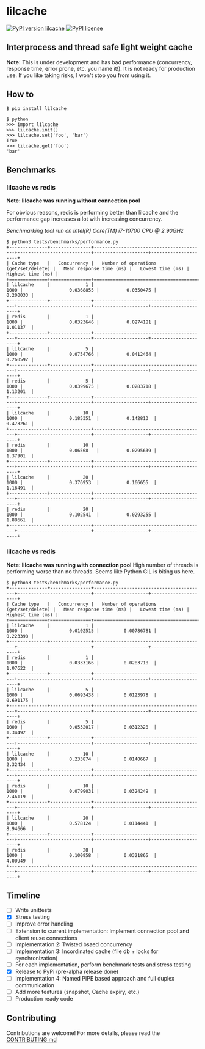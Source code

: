 # lilcache

[![PyPI version lilcache](https://img.shields.io/pypi/v/lilcache.svg)](https://pypi.python.org/pypi/lilcache/)
[![PyPI license](https://img.shields.io/pypi/l/lilcache.svg)](https://pypi.python.org/pypi/lilcache/)

## Interprocess and thread safe light weight cache

**Note:**
This is under development and has bad performance (concurrency, response time, error prone, etc. you name it!). 
It is not ready for production use.  If you like taking risks, I won't stop you from using it.

## How to

```
$ pip install lilcache

$ python
>>> import lilcache
>>> lilcache.init()
>>> lilcache.set('foo', 'bar')
True
>>> lilcache.get('foo')
'bar'
```

## Benchmarks

### lilcache vs redis

**Note: lilcache was running without connection pool**

For obvious reasons, redis is performing better than lilcache and
the performance gap increases a lot with increasing concurrency.

*Benchmarking tool run on Intel(R) Core(TM) i7-10700 CPU @ 2.90GHz*

```
$ python3 tests/benchmarks/performance.py
+--------------+---------------+-----------------------------------------+---------------------------+--------------------+---------------------+
| Cache type   |   Concurrency |   Number of operations (get/set/delete) |   Mean response time (ms) |   Lowest time (ms) |   Highest time (ms) |
+==============+===============+=========================================+===========================+====================+=====================+
| lilcache     |             1 |                                    1000 |                 0.0368855 |          0.0350475 |            0.200033 |
+--------------+---------------+-----------------------------------------+---------------------------+--------------------+---------------------+
| redis        |             1 |                                    1000 |                 0.0323646 |          0.0274181 |            1.01137  |
+--------------+---------------+-----------------------------------------+---------------------------+--------------------+---------------------+
| lilcache     |             5 |                                    1000 |                 0.0754766 |          0.0412464 |            0.260592 |
+--------------+---------------+-----------------------------------------+---------------------------+--------------------+---------------------+
| redis        |             5 |                                    1000 |                 0.0399675 |          0.0283718 |            1.13201  |
+--------------+---------------+-----------------------------------------+---------------------------+--------------------+---------------------+
| lilcache     |            10 |                                    1000 |                 0.185351  |          0.142813  |            0.473261 |
+--------------+---------------+-----------------------------------------+---------------------------+--------------------+---------------------+
| redis        |            10 |                                    1000 |                 0.06568   |          0.0295639 |            1.37901  |
+--------------+---------------+-----------------------------------------+---------------------------+--------------------+---------------------+
| lilcache     |            20 |                                    1000 |                 0.376953  |          0.166655  |            1.16491  |
+--------------+---------------+-----------------------------------------+---------------------------+--------------------+---------------------+
| redis        |            20 |                                    1000 |                 0.102541  |          0.0293255 |            1.88661  |
+--------------+---------------+-----------------------------------------+---------------------------+--------------------+---------------------+
```


### lilcache vs redis

**Note: lilcache was running with connection pool**
High number of threads is performing worse than no threads.
Seems like Python GIL is biting us here.

```
$ python3 tests/benchmarks/performance.py
+--------------+---------------+-----------------------------------------+---------------------------+--------------------+---------------------+
| Cache type   |   Concurrency |   Number of operations (get/set/delete) |   Mean response time (ms) |   Lowest time (ms) |   Highest time (ms) |
+==============+===============+=========================================+===========================+====================+=====================+
| lilcache     |             1 |                                    1000 |                 0.0102515 |         0.00786781 |            0.223398 |
+--------------+---------------+-----------------------------------------+---------------------------+--------------------+---------------------+
| redis        |             1 |                                    1000 |                 0.0333166 |         0.0283718  |            1.07622  |
+--------------+---------------+-----------------------------------------+---------------------------+--------------------+---------------------+
| lilcache     |             5 |                                    1000 |                 0.0693438 |         0.0123978  |            0.691175 |
+--------------+---------------+-----------------------------------------+---------------------------+--------------------+---------------------+
| redis        |             5 |                                    1000 |                 0.0532017 |         0.0312328  |            1.34492  |
+--------------+---------------+-----------------------------------------+---------------------------+--------------------+---------------------+
| lilcache     |            10 |                                    1000 |                 0.233874  |         0.0140667  |            2.32434  |
+--------------+---------------+-----------------------------------------+---------------------------+--------------------+---------------------+
| redis        |            10 |                                    1000 |                 0.0799031 |         0.0324249  |            2.46119  |
+--------------+---------------+-----------------------------------------+---------------------------+--------------------+---------------------+
| lilcache     |            20 |                                    1000 |                 0.578124  |         0.0114441  |            8.94666  |
+--------------+---------------+-----------------------------------------+---------------------------+--------------------+---------------------+
| redis        |            20 |                                    1000 |                 0.100958  |         0.0321865  |            4.00949  |
+--------------+---------------+-----------------------------------------+---------------------------+--------------------+---------------------+
```


## Timeline

 - [ ] Write unittests
 - [X] Stress testing
 - [ ] Improve error handling
 - [ ] Extension to current implementation: Implement connection pool and client reuse connections
 - [ ] Implementation 2: Twisted bsaed concurrency
 - [ ] Implementation 3: Incordinated cache (file db + locks for synchronization)
 - [ ] For each implementation, perform benchmark tests and stress testing
 - [X] Release to PyPi (pre-alpha release done)
 - [ ] Implementation 4: Named PIPE based approach and full duplex communication
 - [ ] Add more features (snapshot, Cache expiry, etc.)
 - [ ] Production ready code
 
## Contributing

Contributions are welcome!  For more details, please read the [CONTRIBUTING.md](CONTRIBUTING.md)
